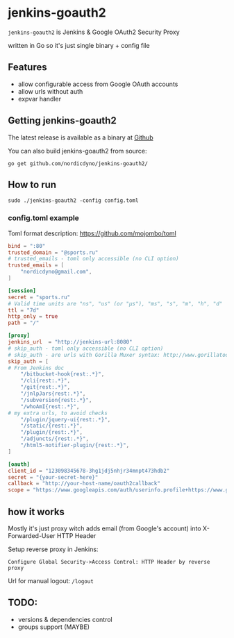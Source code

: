 jenkins-goauth2
================

`jenkins-goauth2` is Jenkins & Google OAuth2 Security Proxy

written in Go so it's just single binary + config file

## Features

* allow configurable access from Google OAuth accounts
* allow urls without auth
* expvar handler

## Getting jenkins-goauth2

The latest release is available as a binary at [Github][github-release]

[github-release]: https://github.com/coreos/etcd/releases/


You can also build jenkins-goauth2 from source:

`go get github.com/nordicdyno/jenkins-goauth2/`

## How to run

```
sudo ./jenkins-goauth2 -config config.toml
```

### config.toml example

Toml format description: https://github.com/mojombo/toml

```toml
bind = ":80"
trusted_domain = "@sports.ru"
# trusted_emails - toml only accessible (no CLI option)
trusted_emails = [
	"nordicdyno@gmail.com",
]

[session]
secret = "sports.ru"
# Valid time units are "ns", "us" (or "µs"), "ms", "s", "m", "h", "d"
ttl = "7d"
http_only = true
path = "/"

[proxy]
jenkins_url  = "http://jenkins-url:8080"
# skip_auth - toml only accessible (no CLI option)
# skip_auth - are urls with Gorilla Muxer syntax: http://www.gorillatoolkit.org/pkg/mux
skip_auth = [
# From Jenkins doc
	"/bitbucket-hook{rest:.*}",
	"/cli{rest:.*}",
	"/git{rest:.*}",
	"/jnlpJars{rest:.*}",
	"/subversion{rest:.*}",
	"/whoAmI{rest:.*}",
# my extra urls, to avoid checks
	"/plugin/jquery-ui{rest:.*}",
	"/static/{rest:.*}",
	"/plugin/{rest:.*}",
	"/adjuncts/{rest:.*}",
	"/html5-notifier-plugin/{rest:.*}",
]

[oauth]
client_id = "123098345678-3hg1jdj5nhjr34mnpt473hdb2"
secret = "{your-secret-here}"
callback = "http://your-host-name/oauth2callback"
scope = "https://www.googleapis.com/auth/userinfo.profile+https://www.googleapis.com/auth/userinfo.email"
```

## how it works

Mostly it's just proxy witch adds email (from Google's account) into X-Forwarded-User HTTP Header

Setup reverse proxy in Jenkins:
```
Configure Global Security->Access Control: HTTP Header by reverse proxy
```

Url for manual logout: `/logout`

## TODO:

- versions & dependencies control
- groups support (MAYBE)
